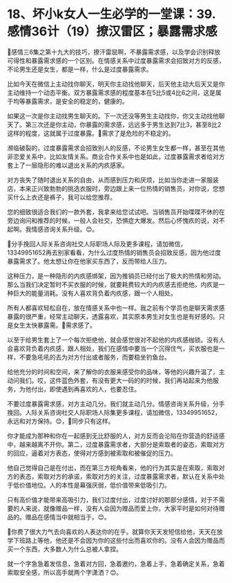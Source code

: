 # 18、坏小k女人一生必学的一堂课：39.感情36计（19）撩汉雷区；暴露需求感

🎼感情三6集之第十九大的技巧，撩汗雷屈啊，不暴露需求感，以及学会识别释放可得性和暴露需求感的一个区别。在情感关系中过度暴露需求会招致对方的反感，不论男生还是女生，都是一样，什么是过度暴露需求。

比如今天在微信上主动找你聊天，明天你主动找他聊天，后天他主动大后天又是你主动维持一个动态平衡。双方暴露需求感的程度基本在5比5或4比6之间，这是属于均等暴露需求，是安全的稳定的，健康的。

如果这一次是你主动找男生聊天的。下一次还没等男生主动找你，你又主动找他聊天了。第三次还是你主动，你暴露的需求感，远远多于男生达到7比3，甚至8比2这样的程度，这就属于过度暴露。🎼需求了是危险的不稳定的。

濒临破裂的，过度暴露需求会招致别人的反感，不论男生女生都一样，甚至在其他非恋爱关系中，比如友情关系。商业合作关系中也是如此，过度暴露需求者给对方套上了一层隐形的难以退出关系的内疚感家。

对方丧失了随时退出关系的自由，从而感到压力和厌烦，比如当你走进一家服装店，本来正兴致勃勃的挑选衣服时，旁边跟上来一位热情的销售员，对你说，您想买什么上衣还是裤子，我可以给您推荐。

您的细致很适合我们的一款外套，我拿来给您试试吧。当销售员开始喋喋不休的在旁边询问和推荐的时候，一般人会社交，恐惧症大爆发。然后心怀愧疚的说，对不起啊。我情感咨询关系升级。😊。

🎼分手挽回人际关系咨询社交人际职场人际及更多课程，请加微信，13349951652再去别家看看，为什么过度热情的销售员会招致反感，因为他过度暴露需求了。他太想让你在他家买东西了，反而带给人压力。

这种压力，是一种隐形的内疚感绑架，因为推销员已经付出了极大的热情和劳动。那么当我们决定暂时不买衣服的时候，就要耗费较大的内疚感去拒绝他，内疚是一种巨大的能量消耗。没有人喜欢背负着内疚感，跟一个人相处。

所有人都喜欢轻松自在，放在情感关系中也一样。我之前有个学员也是聊天需求感暴露的很严重，经常主动聊天，透露喜欢，其实原本男生对女生也是有好感的。只是女生太快暴露需。🎼需求感了。

以至于给男生套上了一个每次拒绝他，就会感觉很对不起他的内疚感枷锁。没有人会喜欢背负着内疚感，跟人相处，我们在感情中要当一个沉得住气，买衣服也是一样，不要急吼吼的去为对方付出或者服务，而要稳坐钓鱼台。

给他充分的时间和空间，来了解你的衣服来感受你的品味，等他的兴趣升温了，主动问我们。哎，这件蓝色外套，有没有更大一码的的时候，我们再站起来为他服务，为他付出，即使遇到再喜欢的人，也要忍住。

不要过度暴露需求感，对方主动几分。我们就主动几分。情感咨询关系升级，分手挽回。人际关系咨询社交人际职场人际集更多课程，请加微信，13349951652，永远和对方保持。😊，🎼同步只有这样。

你才能成为那种和你在一起感到无比舒服的人，对方反而会沦陷在你营造的舒适感中，越来越离不开你。第二，过度暴露需求者，大部分是索取者的姿态，索取对方的回应，逼着对方表态，使得对方感到被索取和被催促的压力。

他自己觉得自己是在付出，而在第三方视角看来，他的行为其实是在索取，索取对方的表态，索取对方的承诺，索取对方的关注，过度暴露需求者，默认在关系中处于低价值地位。人的本性是幕强厌弱，低价值带来低吸引力。

只有高价值才能带来高吸引力，我们过度付出，过度讨好的那部分感情，对于不需要的人来说，就像赠品一样，没有人会因为赠品而爱上你，大家平时是如何对待赠品的。赠品在感情当中就相当于。😊。

🎼你费了很大力气去向喜欢的人表达你的在乎。就算你天天发短信给他，天天在放学下班路上等他，他还是不会因为你的这些付出而喜欢你的。没有人会因为赠品而买一个东西，大多数人为什么总被人拿捏。

就一个字急急着发信息，急着对方回，急着邀约，急着上手，急着确定关系，急着索取安全感，所以高手就两个字潇洒？😊。

